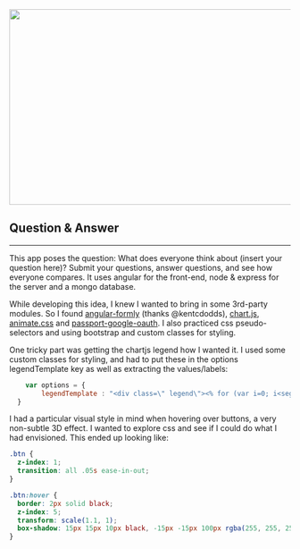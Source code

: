 
<img src="http://jasondawson.com/img/polls.png" data-canonical-src="http://jasondawson.com/img/polls.png" width="600" height="350" />

## Question & Answer
-------

This app poses the question: What does everyone think about (insert your question here)? Submit your questions, answer questions, and see how everyone compares.
It uses angular for the front-end, node & express for the server and a mongo database.

While developing this idea, I knew I wanted to bring in some 3rd-party modules. So I found [angular-formly](http://angular-formly.com/) (thanks @kentcdodds), [chart.js](http://www.chartjs.org/), [animate.css](https://daneden.github.io/animate.css/) and [passport-google-oauth](https://github.com/jaredhanson/passport-google-oauth). I also practiced css pseudo-selectors and using bootstrap and custom classes for styling.

One tricky part was getting the chartjs legend how I wanted it. I used some custom classes for styling, and had to put these in the options legendTemplate key as well as extracting the values/labels:

```javascript
    var options = {
        legendTemplate : "<div class=\" legend\"><% for (var i=0; i<segments.length; i++){%><div class=\"legend-flex\"><div class=\"custom-bullet custom-bullet<%=i%>\" style=\"background-color:<%=segments[i].fillColor%>\"></div><%if(segments[i].label){%><p class=\"legend-text\"><%=segments[i].label%></p></div><%}%><%}%><p class=\"center-text\"><strong><%=total%></strong> responses!</p></div>"
  }
```

I had a particular visual style in mind when hovering over buttons, a very non-subtle 3D effect. I wanted to explore css and see if I could do what I had envisioned. This ended up looking like:

```css
.btn {
  z-index: 1;
  transition: all .05s ease-in-out;
}

.btn:hover {
  border: 2px solid black;
  z-index: 5;
  transform: scale(1.1, 1);
  box-shadow: 15px 15px 10px black, -15px -15px 100px rgba(255, 255, 255, .4);
}
```


